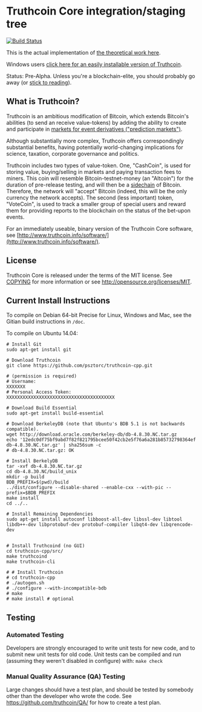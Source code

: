 Truthcoin Core integration/staging tree
=====================================

[![Build Status](https://travis-ci.org/truthcoin/truthcoin.svg?branch=master)](https://travis-ci.org/truthcoin/truthcoin)  

This is the actual implementation of [the theoretical work here](https://github.com/psztorc/truthcoin).  

Windows users [click here for an easily installable version of Truthcoin](https://github.com/truthcoin/exe).  

Status: Pre-Alpha. Unless you're a blockchain-elite, you should probably go away (or [stick to reading](http://www.truthcoin.info/papers/)).  


What is Truthcoin?
----------------

Truthcoin is an ambitious modification of Bitcoin, which extends Bitcoin's abilities (to send an receive value-tokens) by adding the ability to create and participate in [markets for event derivatives ("prediction markets")](https://en.wikipedia.org/wiki/Prediction_market).

Although substantially more complex, Truthcoin offers correspondingly substantial benefits, having potentially world-changing implications for science, taxation, corporate governance and politics. 

Truthcoin includes two types of value-token.  One, "CashCoin", is used for storing value, buying/selling in markets and paying transaction fees to miners. This coin will resemble Bitcoin-testnet-money (an "Altcoin") for the duration of pre-release testing, and will then be a [sidechain](http://www.blockstream.com/) of Bitcoin. Therefore, the network will "accept" Bitcoin (indeed, this will be the only currency the network accepts). The second (less important) token, "VoteCoin", is used to track a smaller group of special users and reward them for providing reports to the blockchain on the status of the bet-upon events.

For an immediately useable, binary version of the Truthcoin Core software, see [http://www.truthcoin.info/software/](http://www.truthcoin.info/software/).

License
-------

Truthcoin Core is released under the terms of the MIT license. See [COPYING](COPYING) for more
information or see http://opensource.org/licenses/MIT.


Current Install Instructions
---------------------------

To compile on Debian 64-bit Precise for Linux, Windows and Mac, see the Gitian build instructions in ```/doc```.

To compile on Ubuntu 14.04:

```
# Install Git
sudo apt-get install git

# Download Truthcoin
git clone https://github.com/psztorc/truthcoin-cpp.git

# (permission is required)
# Username:
XXXXXXX
# Personal Access Token:
XXXXXXXXXXXXXXXXXXXXXXXXXXXXXXXXXXXXXXXX

# Download Build Essential
sudo apt-get install build-essential

# Download BerkeleyDB (note that Ubuntu's BDB 5.1 is not backwards compatible).
wget http://download.oracle.com/berkeley-db/db-4.8.30.NC.tar.gz
echo '12edc0df75bf9abd7f82f821795bcee50f42cb2e5f76a6a281b85732798364ef  db-4.8.30.NC.tar.gz' | sha256sum -c
# db-4.8.30.NC.tar.gz: OK

# Install BerkelyDB
tar -xvf db-4.8.30.NC.tar.gz
cd db-4.8.30.NC/build_unix
mkdir -p build
BDB_PREFIX=$(pwd)/build
../dist/configure --disable-shared --enable-cxx --with-pic --prefix=$BDB_PREFIX
make install
cd ../..

# Install Remaining Dependencies
sudo apt-get install autoconf libboost-all-dev libssl-dev libtool libdb++-dev libprotobuf-dev protobuf-compiler libqt4-dev libqrencode-dev 


# Install Truthcoind (no GUI)
cd truthcoin-cpp/src/
make truthcoind
make truthcoin-cli

# # Install Truthcoin
# cd truthcoin-cpp
# ./autogen.sh
# ./configure --with-incompatible-bdb
# make
# make install # optional
```


<!--

Development process
-------------------

Developers work in their own trees, then submit pull requests when they think
their feature or bug fix is ready.

If it is a simple/trivial/non-controversial change, then one of the Truthcoin
development team members simply pulls it.

If it is a *more complicated or potentially controversial* change, then the patch
submitter will be asked to start a discussion (if they haven't already) on the
[mailing list](http://sourceforge.net/mailarchive/forum.php?forum_name=truthcoin-development).

The patch will be accepted if there is broad consensus that it is a good thing.
Developers should expect to rework and resubmit patches if the code doesn't
match the project's coding conventions (see [doc/developer-notes.md](doc/developer-notes.md)) or are
controversial.

The `master` branch is regularly built and tested, but is not guaranteed to be
completely stable. [Tags](https://github.com/truthcoin/truthcoin/tags) are created
regularly to indicate new official, stable release versions of Truthcoin.


Testing
-------

Testing and code review is the bottleneck for development; we get more pull
requests than we can review and test on short notice. Please be patient and help out by testing
other people's pull requests, and remember this is a security-critical project where any mistake might cost people
lots of money.

-->

Testing
-------

### Automated Testing

Developers are strongly encouraged to write unit tests for new code, and to
submit new unit tests for old code. Unit tests can be compiled and run (assuming they weren't disabled in configure) with: `make check`

<!--
Every pull request is built for both Windows and Linux on a dedicated server,
and unit and sanity tests are automatically run. The binaries produced may be
used for manual QA testing — a link to them will appear in a comment on the
pull request posted by [TruthcoinPullTester](https://github.com/TruthcoinPullTester). See https://github.com/TheBlueMatt/test-scripts
for the build/test scripts.
-->

### Manual Quality Assurance (QA) Testing

Large changes should have a test plan, and should be tested by somebody other
than the developer who wrote the code.
See https://github.com/truthcoin/QA/ for how to create a test plan.

<!--
Translations
------------

Changes to translations as well as new translations can be submitted to
[Truthcoin Core's Transifex page](https://www.transifex.com/projects/p/truthcoin/).

Translations are periodically pulled from Transifex and merged into the git repository. See the
[translation process](doc/translation_process.md) for details on how this works.

**Important**: We do not accept translation changes as GitHub pull requests because the next
pull from Transifex would automatically overwrite them again.

Translators should also subscribe to the [mailing list](https://groups.google.com/forum/#!forum/truthcoin-translators).

-->
